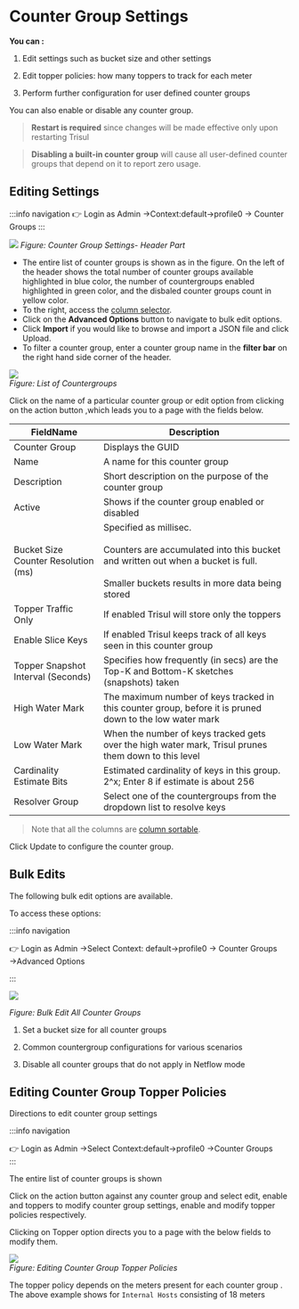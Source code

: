

# Counter Group Settings

**You can :**  

1. Edit settings such as bucket size and other settings  

2. Edit topper policies: how many toppers to track for each meter  

3. Perform further configuration for user defined counter groups

You can also enable or disable any counter group.

> **Restart is required** since changes will be made effective only
> upon restarting Trisul

> **Disabling a built-in counter group** will cause all
> user-defined counter groups that depend on it to report zero usage.

## Editing Settings

:::info navigation
:point_right: Login as Admin &rarr;Context:default&rarr;profile0 &rarr; Counter Groups
:::

![](images/cg_header.png)
*Figure: Counter Group Settings- Header Part*

- The entire list of counter groups is shown as in the figure. On the left of the header shows the total number of counter groups available highlighted in blue color, the number of countergroups enabled highlighted in green color, and the disbaled counter groups count in yellow color. 
- To the right, access the [column selector](/docs/ug/ui/elements#column-selector). 
- Click on the **Advanced Options** button to navigate to bulk edit options.
- Click **Import** if you would like to browse and import a JSON file and click Upload.
- To filter a counter group, enter a counter group name in the **filter bar** on the right hand side corner of the header.

![](images/countergroup_settings.png)   
*Figure: List of Countergroups* 

Click on the name of a particular counter group or edit option from clicking on the action button ,which leads you to a page with the fields below.


| FieldName                           | Description                                                              |
| ----------------------------------- | ------------------------------------------------------------------------ |
| Counter Group                       | Displays the GUID                                                        |
| Name                                | A name for this counter group                                            |
| Description                         | Short description on the purpose of the counter group                    |
| Active                              | Shows if the counter group enabled or disabled                           |
| Bucket Size Counter Resolution (ms) | Specified as millisec.<br></br> Counters are accumulated into this bucket and written out when a bucket is full.<br></br> Smaller buckets results in more data being stored                |
| Topper Traffic Only                 | If enabled Trisul will store only the toppers                            |
| Enable Slice Keys                   | If enabled Trisul keeps track of all keys seen in this counter group     |
| Topper Snapshot Interval (Seconds)  | Specifies how frequently (in secs) are the Top-K and Bottom-K sketches (snapshots) taken                                                                                                 |
| High Water Mark                     | The maximum number of keys tracked in this counter group, before it is pruned down to the low water mark                                                                                |
| Low Water Mark                      | When the number of keys tracked gets over the high water mark, Trisul prunes them down to this level                                                                                   |
| Cardinality Estimate Bits           | Estimated cardinality of keys in this group. 2^x; Enter 8 if estimate is about 256                                                                                                        |
| Resolver Group                      | Select one of the countergroups from the dropdown list to resolve keys   |

> Note that all the columns are [column sortable](/docs/ug/ui/elements#column-sorter). 

Click Update to configure the counter group.

## Bulk Edits

The following bulk edit options are available.

To access these options:

:::info navigation

:point_right: Login as Admin &rarr;Select Context: default&rarr;profile0 &rarr; Counter Groups &rarr;Advanced Options

:::

![](images/advancedoptions.png)

*Figure: Bulk Edit All Counter Groups*

1. Set a bucket size for all counter groups 

2. Common countergroup configurations for various scenarios 

3. Disable all counter groups that do not apply in Netflow mode

## Editing Counter Group Topper Policies

Directions to edit counter group settings

:::info navigation

:point_right: Login as Admin &rarr;Select Context:default&rarr;profile0 &rarr;Counter Groups  
:::

The entire list of counter groups is shown  

Click on the action button against any counter group and select edit, enable and toppers to modify counter group settings, enable and modify topper policies respectively.

Clicking on Topper option directs you to a page with the below fields to modify them.
   
![](images/topperpolicies.png)  
*Figure: Editing Counter Group Topper Policies*

The topper policy depends on the meters present for each counter group .
The above example shows for `Internal Hosts` consisting of 18 meters
